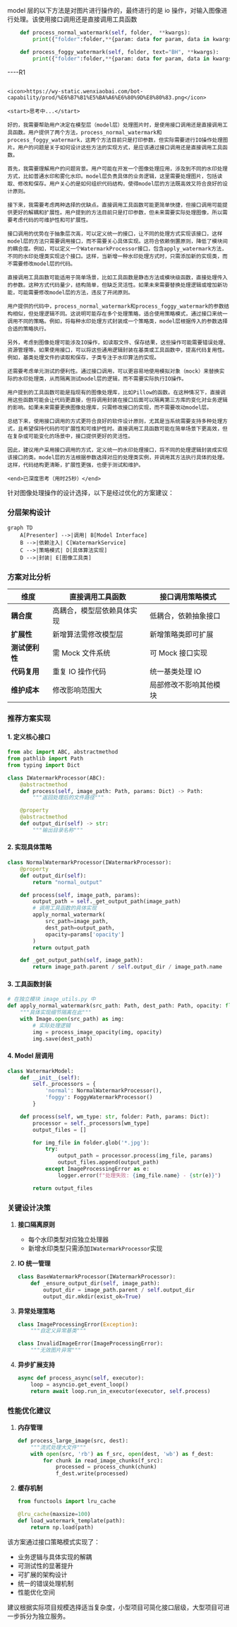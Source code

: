 model 层的以下方法是对图片进行操作的，最终进行的是 io 操作，对输入图像进行处理。该使用接口调用还是直接调用工具函数

```python
    def process_normal_watermark(self, folder,  **kwargs):
        print({"folder":folder,**{param: data for param, data in kwargs.items()}})

    def process_foggy_watermark(self, folder, text="BH", **kwargs):
        print({"folder":folder,**{param: data for param, data in kwargs.items()}})
```

----R1

```ys_think

<icon>https://wy-static.wenxiaobai.com/bot-capability/prod/%E6%B7%B1%E5%BA%A6%E6%80%9D%E8%80%83.png</icon>

<start>思考中...</start>

好的，我需要帮助用户决定在模型层（model层）处理图片时，是使用接口调用还是直接调用工具函数。用户提供了两个方法，process_normal_watermark和process_foggy_watermark，这两个方法目前只是打印参数，但实际需要进行IO操作处理图片。用户的问题是关于如何设计这些方法的实现方式，是应该通过接口调用还是直接调用工具函数。

首先，我需要理解用户的问题背景。用户可能在开发一个图像处理应用，涉及到不同的水印处理方式，比如普通水印和雾化水印。model层负责具体的业务逻辑，这里需要处理图片，包括读取、修改和保存。用户关心的是如何组织代码结构，使得model层的方法既高效又符合良好的设计原则。

接下来，我需要考虑两种选择的优缺点。直接调用工具函数可能更简单快捷，但接口调用可能提供更好的解耦和扩展性。用户提到的方法目前只是打印参数，但未来需要实际处理图像，所以需要考虑代码的可维护性和可扩展性。

接口调用的优势在于抽象层次高，可以定义统一的接口，让不同的处理方式实现该接口，这样model层的方法只需要调用接口，而不需要关心具体实现。这符合依赖倒置原则，降低了模块间的耦合度。例如，可以定义一个WatermarkProcessor接口，包含apply_watermark方法，不同的水印处理类实现这个接口。这样，当新增一种水印处理方式时，只需添加新的实现类，而不需要修改model层的代码。

直接调用工具函数可能适用于简单场景，比如工具函数是静态方法或模块级函数，直接处理传入的参数。这种方式代码量少，结构简单，但缺乏灵活性。如果未来需要替换处理逻辑或增加新功能，可能需要修改model层的方法，违反了开闭原则。

用户提供的代码中，process_normal_watermark和process_foggy_watermark的参数结构相似，但处理逻辑不同。这说明可能存在多个处理策略，适合使用策略模式，通过接口来统一调用不同的策略。例如，将每种水印处理方式封装成一个策略类，model层根据传入的参数选择合适的策略执行。

另外，考虑到图像处理可能涉及IO操作，如读取文件、保存结果，这些操作可能需要错误处理、资源管理等。如果使用接口，可以将这些通用逻辑封装在基类或工具函数中，提高代码复用性。例如，基类处理文件的读取和保存，子类专注于水印算法的实现。

还需要考虑单元测试的便利性。通过接口调用，可以更容易地使用模拟对象（mock）来替换实际的水印处理类，从而隔离测试model层的逻辑，而不需要实际执行IO操作。

用户提到的工具函数可能是指现有的图像处理库，比如Pillow的函数。在这种情况下，直接调用这些函数可能会让代码更直接，但将调用封装在接口后面可以隔离第三方库的变化对业务逻辑的影响。如果未来需要更换图像处理库，只需修改接口的实现，而不需要改动model层。

总结下来，使用接口调用的方式更符合良好的软件设计原则，尤其是当系统需要支持多种处理方式，且希望保持代码的可扩展性和可维护性时。直接调用工具函数可能在简单场景下更高效，但在复杂或可能变化的场景中，接口提供更好的灵活性。

因此，建议用户采用接口调用的方式，定义统一的水印处理接口，将不同的处理逻辑封装成实现该接口的类。model层的方法根据参数选择对应的处理类实例，并调用其方法执行具体的处理。这样，代码结构更清晰，扩展性更强，也便于测试和维护。

<end>已深度思考（用时25秒）</end>

```

针对图像处理操作的设计选择，以下是经过优化的方案建议：

### **分层架构设计**

```mermaid
graph TD
    A[Presenter] -->|调用| B[Model Interface]
    B -->|依赖注入| C[WatermarkService]
    C -->|策略模式| D[具体算法实现]
    D -->|封装| E[图像工具类]
```

### **方案对比分析**

| 维度           | 直接调用工具函数           | 接口调用策略模式       |
| -------------- | -------------------------- | ---------------------- |
| **耦合度**     | 高耦合，模型层依赖具体实现 | 低耦合，依赖抽象接口   |
| **扩展性**     | 新增算法需修改模型层       | 新增策略类即可扩展     |
| **测试便利性** | 需 Mock 文件系统           | 可 Mock 接口实现       |
| **代码复用**   | 重复 IO 操作代码           | 统一基类处理 IO        |
| **维护成本**   | 修改影响范围大             | 局部修改不影响其他模块 |

### **推荐方案实现**

#### **1. 定义核心接口**

```python
from abc import ABC, abstractmethod
from pathlib import Path
from typing import Dict

class IWatermarkProcessor(ABC):
    @abstractmethod
    def process(self, image_path: Path, params: Dict) -> Path:
        """返回处理后的文件路径"""

    @property
    @abstractmethod
    def output_dir(self) -> str:
        """输出目录名称"""
```

#### **2. 实现具体策略**

```python
class NormalWatermarkProcessor(IWatermarkProcessor):
    @property
    def output_dir(self):
        return "normal_output"

    def process(self, image_path, params):
        output_path = self._get_output_path(image_path)
        # 调用工具函数的具体实现
        apply_normal_watermark(
            src_path=image_path,
            dest_path=output_path,
            opacity=params['opacity']
        )
        return output_path

    def _get_output_path(self, image_path):
        return image_path.parent / self.output_dir / image_path.name
```

#### **3. 工具函数封装**

```python
# 在独立模块 image_utils.py 中
def apply_normal_watermark(src_path: Path, dest_path: Path, opacity: float):
    """具体实现细节隔离在此"""
    with Image.open(src_path) as img:
        # 实际处理逻辑
        img = process_image_opacity(img, opacity)
        img.save(dest_path)
```

#### **4. Model 层调用**

```python
class WatermarkModel:
    def __init__(self):
        self._processors = {
            'normal': NormalWatermarkProcessor(),
            'foggy': FoggyWatermarkProcessor()
        }

    def process(self, wm_type: str, folder: Path, params: Dict):
        processor = self._processors[wm_type]
        output_files = []

        for img_file in folder.glob('*.jpg'):
            try:
                output_path = processor.process(img_file, params)
                output_files.append(output_path)
            except ImageProcessingError as e:
                logger.error(f"处理失败: {img_file.name} - {str(e)}")

        return output_files
```

### **关键设计决策**

1. **接口隔离原则**

   - 每个水印类型对应独立处理器
   - 新增水印类型只需添加`IWatermarkProcessor`实现

2. **IO 统一管理**

   ```python
   class BaseWatermarkProcessor(IWatermarkProcessor):
       def _ensure_output_dir(self, image_path):
           output_dir = image_path.parent / self.output_dir
           output_dir.mkdir(exist_ok=True)
   ```

3. **异常处理策略**

   ```python
   class ImageProcessingError(Exception):
       """自定义异常基类"""

   class InvalidImageError(ImageProcessingError):
       """无效图片异常"""
   ```

4. **异步扩展支持**
   ```python
   async def process_async(self, executor):
       loop = asyncio.get_event_loop()
       return await loop.run_in_executor(executor, self.process)
   ```

### **性能优化建议**

1. **内存管理**

   ```python
   def process_large_image(src, dest):
       """流式处理大文件"""
       with open(src, 'rb') as f_src, open(dest, 'wb') as f_dest:
           for chunk in read_image_chunks(f_src):
               processed = process_chunk(chunk)
               f_dest.write(processed)
   ```

2. **缓存机制**

   ```python
   from functools import lru_cache

   @lru_cache(maxsize=100)
   def load_watermark_template(path):
       return np.load(path)
   ```

该方案通过接口策略模式实现了：

- 业务逻辑与具体实现的解耦
- 可测试性的显著提升
- 可扩展的架构设计
- 统一的错误处理机制
- 性能优化空间

建议根据实际项目规模选择适当复杂度，小型项目可简化接口层级，大型项目可进一步拆分为独立服务。
